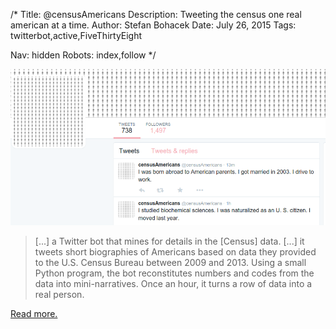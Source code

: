 /*
Title: @censusAmericans
Description: Tweeting the census one real american at a time.
Author: Stefan Bohacek
Date: July 26, 2015
Tags: twitterbot,active,FiveThirtyEight

Nav: hidden
Robots: index,follow
*/

[![](/content/bots/twitterbots/images/censusAmericans.png)](https://twitter.com/censusAmericans)

<blockquote>
  [...] a Twitter bot that mines for details in the [Census] data. [...] it tweets short biographies of Americans based on data they provided to the U.S. Census Bureau between 2009 and 2013. Using a small Python program, the bot reconstitutes numbers and codes from the data into mini-narratives. Once an hour, it turns a row of data into a real person.
</blockquote>

[Read more.](http://fivethirtyeight.com/datalab/introducing-censusamericans-a-twitter-bot-for-america/)